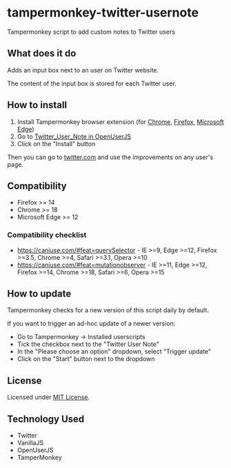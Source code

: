 # tampermonkey-twitter-usernote

Tampermonkey script to add custom notes to Twitter users

## What does it do

Adds an input box next to an user on Twitter website.

The content of the input box is stored for each Twitter user.

## How to install

1. Install Tampermonkey browser extension (for [Chrome](https://chrome.google.com/webstore/detail/tampermonkey/dhdgffkkebhmkfjojejmpbldmpobfkfo?hl=en), [Firefox](https://addons.mozilla.org/en-US/firefox/addon/tampermonkey/), [Microsoft Edge](https://www.microsoft.com/store/apps/9NBLGGH5162S))
2. Go to [Twitter_User_Note in OpenUserJS](https://openuserjs.org/scripts/mirogta/Twitter_User_Note)
3. Click on the "Install" button

Then you can go to [twitter.com](https://twitter.com) and use the improvements on any user's page.

## Compatibility

* Firefox >= 14
* Chrome >= 18
* Microsoft Edge >= 12

### Compatibility checklist

* https://caniuse.com/#feat=querySelector - IE >=9, Edge >=12, Firefox >=3.5, Chrome >=4, Safari >=3.1, Opera >=10
* https://caniuse.com/#feat=mutationobserver - IE >=11, Edge >=12, Firefox >=14, Chrome >=18, Safari >=6, Opera >=15

## How to update

Tampermonkey checks for a new version of this script daily by default.

If you want to trigger an ad-hoc update of a newer version:

* Go to Tampermonkey -> Installed userscripts
* Tick the checkbox next to the "Twitter User Note"
* In the "Please choose an option" dropdown, select "Trigger update"
* Click on the "Start" button next to the dropdown

## License

Licensed under [MIT License](./LICENSE).

## Technology Used

* Twitter
* VanillaJS
* OpenUserJS
* TamperMonkey
